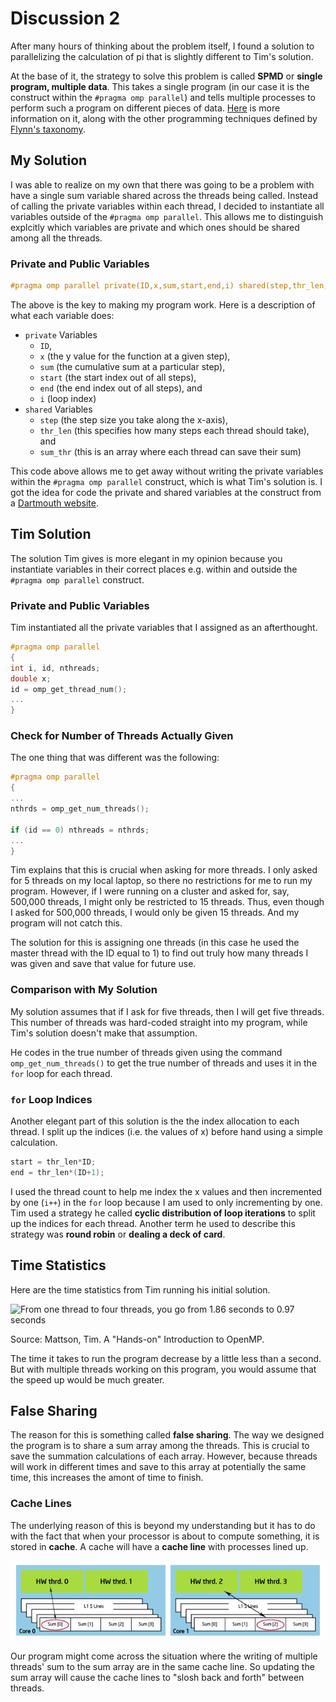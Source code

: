 # Discussion 2

After many hours of thinking about the problem itself, I found a solution to
parallelizing the calculation of pi that is slightly different to Tim's
solution. 

At the base of it, the strategy to solve this problem is called **SPMD** or
**single program, multiple data**. This takes a single program (in our case it
is the construct within the `#pragma omp parallel`) and tells multiple processes
to perform such a program on different pieces of data. [Here][SPMD] is more information
on it, along with the other programming techniques defined by [Flynn's
taxonomy][flynn].

[SPMD]: https://en.wikipedia.org/wiki/SPMD
[flynn]: https://en.wikipedia.org/wiki/Flynn%27s_taxonomy

## My Solution

I was able to realize on my own that there was going to be a problem with have a
single sum variable shared across the threads being called. Instead of calling
the private variables within each thread, I decided to instantiate all variables
outside of the `#pragma omp parallel`. This allows me to distinguish explcitly
which variables are private and which ones should be shared among all the
threads. 

### Private and Public Variables

```C
#pragma omp parallel private(ID,x,sum,start,end,i) shared(step,thr_len,sum_thr)
```

The above is the key to making my program work. Here is a description of what
each variable does:

- `private` Variables
    - `ID`, 
    - `x` (the y value for the function at a given step), 
    - `sum` (the cumulative sum at a particular step), 
    - `start` (the start index out of all steps),
    - `end` (the end index out of all steps), and
    - `i` (loop index)
- `shared` Variables
    - `step` (the step size you take along the x-axis),
    - `thr_len` (this specifies how many steps each thread should take), and
    - `sum_thr` (this is an array where each thread can save their sum)

This code above allows me to get away without writing the private variables
within the `#pragma omp parallel` construct, which is what Tim's solution is. I
got the idea for code the private and shared variables at the construct from a
[Dartmouth website](http://www.dartmouth.edu/~rc/classes/intro_openmp/).

## Tim Solution

The solution Tim gives is more elegant in my opinion because you instantiate
variables in their correct places e.g. within and outside the `#pragma omp
parallel` construct. 

### Private and Public Variables

Tim instantiated all the private variables that I assigned as an afterthought.

```C
#pragma omp parallel
{
int i, id, nthreads;
double x;
id = omp_get_thread_num();
...
}
```

### Check for Number of Threads Actually Given

The one thing that was different was the following:

```C
#pragma omp parallel
{
...
nthrds = omp_get_num_threads();

if (id == 0) nthreads = nthrds;
...
}
```

Tim explains that this is crucial when asking for more threads. I only asked for
5 threads on my local laptop, so there no restrictions for me to run my program.
However, if I were running on a cluster and asked for, say, 500,000 threads, I
might only be restricted to 15 threads. Thus, even though I asked for 500,000
threads, I would only be given 15 threads. And my program will not catch this. 

The solution for this is assigning one threads (in this case he used the master
thread with the ID equal to 1) to find out truly how many threads I was given
and save that value for future use. 

### Comparison with My Solution

My solution assumes that if I ask for five threads, then I will get five
threads. This number of threads was hard-coded straight into my program, while
Tim's solution doesn't make that assumption. 

He codes in the true number of threads given using the command
`omp_get_num_threads()` to get the true number of threads and uses it in the
`for` loop for each thread. 

### `for` Loop Indices

Another elegant part of this solution is the the index allocation to each
thread. I split up the indices (i.e. the values of x) before hand using a simple
calculation.

```C
start = thr_len*ID;
end = thr_len*(ID+1);
```

I used the thread count to help me index the x values and then incremented by
one (`i++`) in the `for` loop because I am used to only incrementing by one.
Tim used a strategy he called **cyclic distribution of loop iterations** to
split up the indices for each thread. Another term he used to describe this
strategy was **round robin** or **dealing a deck of card**.

## Time Statistics

Here are the time statistics from Tim running his initial solution.

![From one thread to four threads, you go from 1.86 seconds to 0.97
seconds][pi-speed]

Source: Mattson, Tim. A "Hands-on" Introduction to OpenMP.

The time it takes to run the program decrease by a little less than a second.
But with multiple threads working on this program, you would assume that the
speed up would be much greater.

[pi-speed]: ./figures/pi-speed-up.png

## False Sharing

The reason for this is something called **false sharing**. The way we designed
the program is to share a sum array among the threads. This is crucial to save
the summation calculations of each array. However, because threads will work in
different times and save to this array at potentially the same time, this
increases the amont of time to finish.

### Cache Lines

The underlying reason of this is beyond my understanding but it has to do with
the fact that when your processor is about to compute something, it is stored in
**cache**. A cache will have a **cache line** with processes lined up. 

![False Sharing][false-sharing]

Our program might come across the situation where the writing of multiple
threads' sum to the sum array are in the same cache line. So updating the sum
array will cause the cache lines to "slosh back and forth" between threads.

[false-sharing]: ./figures/false-sharing.png
